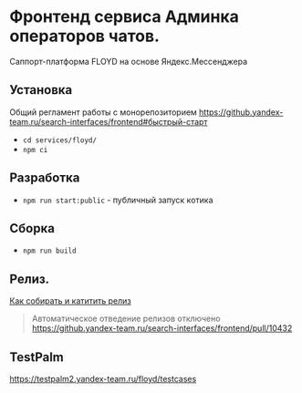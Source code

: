# Фронтенд сервиса Админка операторов чатов.

Саппорт-платформа FLOYD на основе Яндекс.Мессенджера 

## Установка

Общий регламент работы с монорепозиторием https://github.yandex-team.ru/search-interfaces/frontend#быстрый-старт

- `cd services/floyd/`
- `npm ci`

## Разработка

- `npm run start:public` - публичный запуск котика

## Сборка

- `npm run build`

## Релиз.

[Как собирать и катитить релиз](https://wiki.yandex-team.ru/users/ikolobai/floyd/Reliz/)

> Автоматическое отведение релизов отключено https://github.yandex-team.ru/search-interfaces/frontend/pull/10432

## TestPalm


https://testpalm2.yandex-team.ru/floyd/testcases
